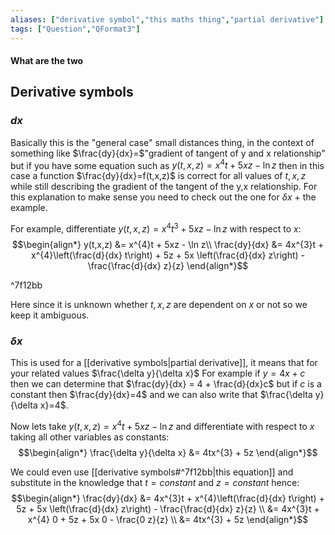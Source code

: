 ```yaml
---
aliases: ["derivative symbol","this maths thing","partial derivative"]
tags: ["Question","QFormat3"]
---
```


#### What are the two
## Derivative symbols
### $d x$
Basically this is the "general case" small distances thing, in the context of something like $\frac{dy}{dx}=$"gradient of tangent of y and x relationship" but if you have some equation such as $y(t,x,z) = x^{4}t + 5xz - \ln z$ then in this case a function $\frac{dy}{dx}=f(t,x,z)$ is correct for all values of $t,x,z$ while still describing the gradient of the tangent of the y,x relationship. 
For this explanation to make sense you need to check out the one for $\delta x$ + the example.

For example, differentiate $y(t,x,z) = x^{4}t^{3} + 5xz - \ln z$ with respect to $x$:
$$\begin{align*}
y(t,x,z) &= x^{4}t + 5xz - \ln z\\
\frac{dy}{dx} &= 4x^{3}t + x^{4}\left(\frac{d}{dx} t\right) + 5z + 5x \left(\frac{d}{dx} z\right) - \frac{\frac{d}{dx} z}{z} 
\end{align*}$$

^7f12bb

Here since it is unknown whether $t,x,z$ are dependent on $x$ or not so we keep it ambiguous.

### $\delta x$
This is used for a [[derivative symbols|partial derivative]], it means that for your related values $\frac{\delta y}{\delta x}$ 
For example if $y=4x+c$ then we can determine that $\frac{dy}{dx} = 4 + \frac{d}{dx}c$ but if $c$ is a constant then $\frac{dy}{dx}=4$ and we can also write that $\frac{\delta y}{\delta x}=4$.

Now lets take $y(t,x,z) = x^{4}t + 5xz - \ln z$ and differentiate with respect to $x$ taking all other variables as constants:
$$\begin{align*}
\frac{\delta y}{\delta x} &= 4tx^{3} + 5z
\end{align*}$$

We could even use [[derivative symbols#^7f12bb|this equation]] and substitute in the knowledge that $t=constant$ and $z=constant$ hence:
$$\begin{align*}
\frac{dy}{dx} &= 4x^{3}t + x^{4}\left(\frac{d}{dx} t\right) + 5z + 5x \left(\frac{d}{dx} z\right) - \frac{\frac{d}{dx} z}{z} \\
 &= 4x^{3}t + x^{4} 0 + 5z + 5x 0 - \frac{0 z}{z} \\
&= 4tx^{3} + 5z
\end{align*}$$